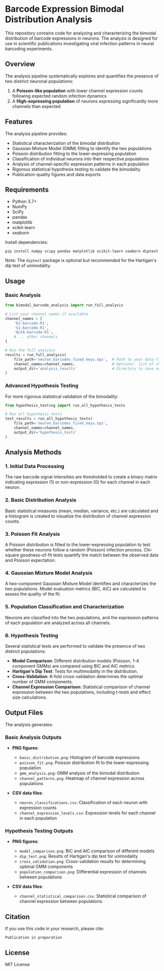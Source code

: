 # Barcode Expression Bimodal Distribution Analysis

This repository contains code for analyzing and characterizing the bimodal distribution of barcode expressions in neurons. The analysis is designed for use in scientific publications investigating viral infection patterns in neural barcoding experiments.

## Overview

The analysis pipeline systematically explores and quantifies the presence of two distinct neuronal populations:

1. A **Poisson-like population** with lower channel expression counts following expected random infection dynamics
2. A **High-expressing population** of neurons expressing significantly more channels than expected

## Features

The analysis pipeline provides:

- Statistical characterization of the bimodal distribution
- Gaussian Mixture Model (GMM) fitting to identify the two populations
- Poisson distribution fitting to the lower-expressing population
- Classification of individual neurons into their respective populations
- Analysis of channel-specific expression patterns in each population
- Rigorous statistical hypothesis testing to validate the bimodality
- Publication-quality figures and data exports

## Requirements

- Python 3.7+
- NumPy
- SciPy
- pandas
- matplotlib
- scikit-learn
- seaborn

Install dependencies:
```
pip install numpy scipy pandas matplotlib scikit-learn seaborn diptest
```

Note: The `diptest` package is optional but recommended for the Hartigan's dip test of unimodality.

## Usage

### Basic Analysis

```python
from bimodal_barcode_analysis import run_full_analysis

# List your channel names if available
channel_names = [
    'E2-barcode-R1',
    'S1-barcode-R1',
    'ALFA-barcode-R1',
    # ... other channels
]

# Run the full analysis
results = run_full_analysis(
    file_path='neuron_barcodes_fixed_keys.npz',  # Path to your data file
    channel_names=channel_names,                 # Optional: list of channel names
    output_dir='analysis_results'                # Directory to save output files
)
```

### Advanced Hypothesis Testing

For more rigorous statistical validation of the bimodality:

```python
from hypothesis_testing import run_all_hypothesis_tests

# Run all hypothesis tests
test_results = run_all_hypothesis_tests(
    file_path='neuron_barcodes_fixed_keys.npz',
    channel_names=channel_names,
    output_dir='hypothesis_tests'
)
```

## Analysis Methods

### 1. Initial Data Processing

The raw barcode signal intensities are thresholded to create a binary matrix indicating expression (1) or non-expression (0) for each channel in each neuron.

### 2. Basic Distribution Analysis

Basic statistical measures (mean, median, variance, etc.) are calculated and a histogram is created to visualize the distribution of channel expression counts.

### 3. Poisson Fit Analysis

A Poisson distribution is fitted to the lower-expressing population to test whether these neurons follow a random (Poisson) infection process. Chi-square goodness-of-fit tests quantify the match between the observed data and Poisson expectation.

### 4. Gaussian Mixture Model Analysis

A two-component Gaussian Mixture Model identifies and characterizes the two populations. Model evaluation metrics (BIC, AIC) are calculated to assess the quality of the fit.

### 5. Population Classification and Characterization

Neurons are classified into the two populations, and the expression patterns of each population are analyzed across all channels.

### 6. Hypothesis Testing

Several statistical tests are performed to validate the presence of two distinct populations:

- **Model Comparison**: Different distribution models (Poisson, 1-4 component GMMs) are compared using BIC and AIC metrics.
- **Hartigan's Dip Test**: Tests for multimodality in the distribution.
- **Cross-Validation**: K-fold cross-validation determines the optimal number of GMM components.
- **Channel Expression Comparison**: Statistical comparison of channel expression between the two populations, including t-tests and effect size calculations.

## Output Files

The analysis generates:

### Basic Analysis Outputs

- **PNG figures**:
  - `basic_distribution.png`: Histogram of barcode expressions
  - `poisson_fit.png`: Poisson distribution fit to the lower-expressing population
  - `gmm_analysis.png`: GMM analysis of the bimodal distribution
  - `channel_patterns.png`: Heatmap of channel expression across populations

- **CSV data files**:
  - `neuron_classifications.csv`: Classification of each neuron with expression counts
  - `channel_expression_levels.csv`: Expression levels for each channel in each population

### Hypothesis Testing Outputs

- **PNG figures**:
  - `model_comparison.png`: BIC and AIC comparison of different models
  - `dip_test.png`: Results of Hartigan's dip test for unimodality
  - `cross_validation.png`: Cross-validation results for determining optimal GMM components
  - `population_comparison.png`: Differential expression of channels between populations

- **CSV data files**:
  - `channel_statistical_comparison.csv`: Statistical comparison of channel expression between populations

## Citation

If you use this code in your research, please cite:

```
Publication in preparation
```

## License

MIT License 